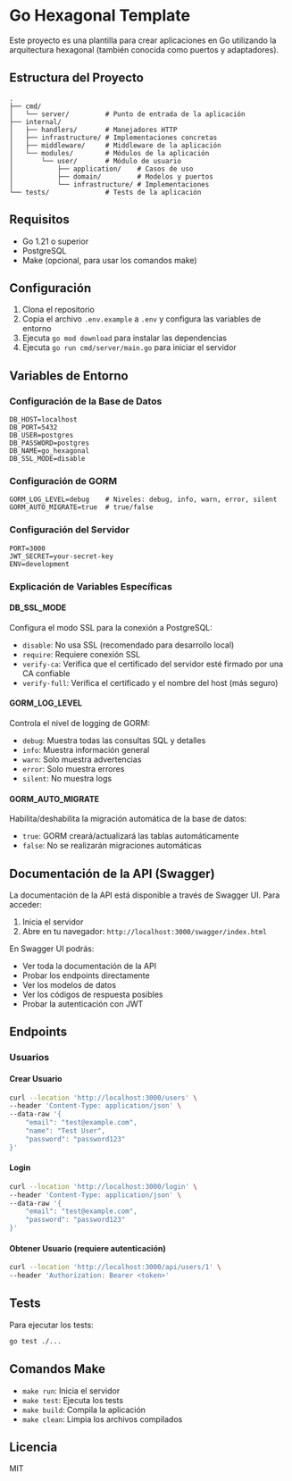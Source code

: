 # Go Hexagonal Template

Este proyecto es una plantilla para crear aplicaciones en Go utilizando la arquitectura hexagonal (también conocida como puertos y adaptadores).

## Estructura del Proyecto

```
.
├── cmd/
│   └── server/         # Punto de entrada de la aplicación
├── internal/
│   ├── handlers/       # Manejadores HTTP
│   ├── infrastructure/ # Implementaciones concretas
│   ├── middleware/     # Middleware de la aplicación
│   └── modules/        # Módulos de la aplicación
│       └── user/       # Módulo de usuario
│           ├── application/    # Casos de uso
│           ├── domain/         # Modelos y puertos
│           └── infrastructure/ # Implementaciones
└── tests/              # Tests de la aplicación
```

## Requisitos

- Go 1.21 o superior
- PostgreSQL
- Make (opcional, para usar los comandos make)

## Configuración

1. Clona el repositorio
2. Copia el archivo `.env.example` a `.env` y configura las variables de entorno
3. Ejecuta `go mod download` para instalar las dependencias
4. Ejecuta `go run cmd/server/main.go` para iniciar el servidor

## Variables de Entorno

### Configuración de la Base de Datos
```
DB_HOST=localhost
DB_PORT=5432
DB_USER=postgres
DB_PASSWORD=postgres
DB_NAME=go_hexagonal
DB_SSL_MODE=disable
```

### Configuración de GORM
```
GORM_LOG_LEVEL=debug    # Niveles: debug, info, warn, error, silent
GORM_AUTO_MIGRATE=true  # true/false
```

### Configuración del Servidor
```
PORT=3000
JWT_SECRET=your-secret-key
ENV=development
```

### Explicación de Variables Específicas

#### DB_SSL_MODE
Configura el modo SSL para la conexión a PostgreSQL:
- `disable`: No usa SSL (recomendado para desarrollo local)
- `require`: Requiere conexión SSL
- `verify-ca`: Verifica que el certificado del servidor esté firmado por una CA confiable
- `verify-full`: Verifica el certificado y el nombre del host (más seguro)

#### GORM_LOG_LEVEL
Controla el nivel de logging de GORM:
- `debug`: Muestra todas las consultas SQL y detalles
- `info`: Muestra información general
- `warn`: Solo muestra advertencias
- `error`: Solo muestra errores
- `silent`: No muestra logs

#### GORM_AUTO_MIGRATE
Habilita/deshabilita la migración automática de la base de datos:
- `true`: GORM creará/actualizará las tablas automáticamente
- `false`: No se realizarán migraciones automáticas

## Documentación de la API (Swagger)

La documentación de la API está disponible a través de Swagger UI. Para acceder:

1. Inicia el servidor
2. Abre en tu navegador: `http://localhost:3000/swagger/index.html`

En Swagger UI podrás:
- Ver toda la documentación de la API
- Probar los endpoints directamente
- Ver los modelos de datos
- Ver los códigos de respuesta posibles
- Probar la autenticación con JWT

## Endpoints

### Usuarios

#### Crear Usuario
```bash
curl --location 'http://localhost:3000/users' \
--header 'Content-Type: application/json' \
--data-raw '{
    "email": "test@example.com",
    "name": "Test User",
    "password": "password123"
}'
```

#### Login
```bash
curl --location 'http://localhost:3000/login' \
--header 'Content-Type: application/json' \
--data-raw '{
    "email": "test@example.com",
    "password": "password123"
}'
```

#### Obtener Usuario (requiere autenticación)
```bash
curl --location 'http://localhost:3000/api/users/1' \
--header 'Authorization: Bearer <token>'
```

## Tests

Para ejecutar los tests:

```bash
go test ./...
```

## Comandos Make

- `make run`: Inicia el servidor
- `make test`: Ejecuta los tests
- `make build`: Compila la aplicación
- `make clean`: Limpia los archivos compilados

## Licencia

MIT 